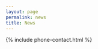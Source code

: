 ```yaml
---
layout: page
permalink: news
title: News
---
```


<script type = "text/javascript" >
  var news_posts = [
    {"slag": "none"}
    {% for newpost in site.data.mynews %}
      ,{
          "slag": "{{newpost.slag}}",
          "user": "{{newpost.user}}"
      }
    {% endfor %}
  ];
 
  news_posts.forEach(newpost => {
    if(newpost.slag == 'none'){
      return;
    }
    fetch('https://dev.to/api/articles/'+newpost.user+'/'+newpost.slag).then((res) => res.json()).then(article => {
      //console.log(article);
      

      let article_template = document.getElementById("apitoui_template")
            .querySelector(".news-post-template")
            .cloneNode(true);

      article_template.querySelector(".title-plaeceholder").innerHTML = article.title;
      let ar_image = article_template.querySelector(".img-placeholder");
      ar_image.src = article.user.profile_image_90;
      ar_image.title = article.user.name;
      
      article_template.querySelector(".username-plaeceholder").innerHTML = article.user.name;
      article_template.querySelector(".date-plaeceholder").innerHTML = article.readable_publish_date;
      article_template.querySelector(".read-plaeceholder").innerHTML = article.reading_time_minutes;
      article_template.querySelector(".description-plaeceholder").innerHTML = article.description;
      let taglist_placeholder = article_template.querySelector(".taglist-plaeceholder");
      article.tags.forEach(tag => {
        taglist_placeholder.append("#"+tag+" ");
      });

      
      article_template.querySelectorAll(".news-post-link-to").forEach(link => {
        link.href = article.canonical_url;
      });

      let articles_placeholder = document.getElementById("articles_placeholder");
      articles_placeholder.append(article_template);

    });
  });



  news_posts.forEach(newpost => {
    if(newpost.slag == 'none'){
      return;
    }
    fetch('https://dev.to/api/articles/'+newpost.user+'/'+newpost.slag)
      .then((res) => res.json())
      .then(article => {
        console.log(article);
        ... //code goes here
    });
  });


</script>
<div id="articles_placeholder" class = "dev-to-articles">


</div>

<div id="apitoui_template" class = "apitoui-template" style="display:none">
  <div class = "news-post-template" >
    <a href = "#" target = "_NEW" class = "news-post-link-to" >
      <div class = "news-post-wrap" >
            <div class="post-left-side">
              <img class = "img-placeholder" src = "" alt = "" />
            </div>
            <div class="post-right-side">
              <h4>
                <span class = "title-plaeceholder" ></span>
              </h4>
              <div class="small-details">
                <small class="news-post-details">
                  <span class = "username-plaeceholder" ></span> ・ <span class = "date-plaeceholder" ></span> ・ <span class = "read-plaeceholder" ></span> minutes read
                </small>
              </div>
              <div class="post-description">
                <span class="description-plaeceholder"></span>
              </div>
              <div class="taglist">
                <small class="news-post-taglist">
                    <span class = "taglist-plaeceholder" ></span>
                </small>
              </div>
            </div>
      </div>
    </a>
  </div>
</div>

{% include phone-contact.html %}